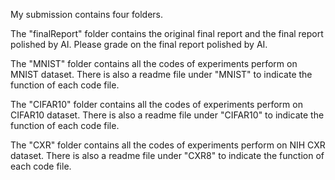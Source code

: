 My submission contains four folders. 

The "finalReport" folder contains the original final report and the final report polished by AI. Please grade on the final report polished by AI.

The "MNIST" folder contains all the codes of experiments perform on MNIST dataset. There is also a readme file under "MNIST" to indicate the function of each code file.

The "CIFAR10" folder contains all the codes of experiments perform on CIFAR10 dataset. There is also a readme file under "CIFAR10" to indicate the function of each code file.

The "CXR" folder contains all the codes of experiments perform on NIH CXR dataset. There is also a readme file under "CXR8" to indicate the function of each code file.

